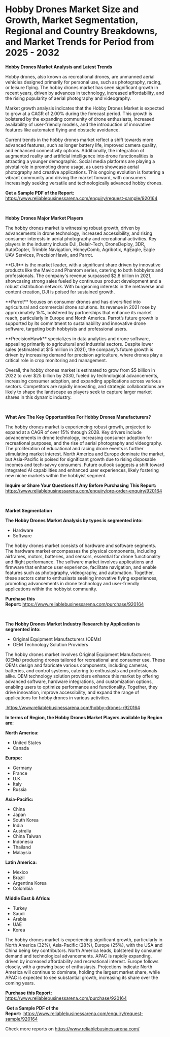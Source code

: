 <p><h1>Hobby Drones Market Size and Growth, Market Segmentation, Regional and Country Breakdowns, and Market Trends for Period from 2025 -  2032</h1></p><p><strong>Hobby Drones Market Analysis and Latest Trends</strong></p>
<p><p>Hobby drones, also known as recreational drones, are unmanned aerial vehicles designed primarily for personal use, such as photography, racing, or leisure flying. The hobby drones market has seen significant growth in recent years, driven by advances in technology, increased affordability, and the rising popularity of aerial photography and videography. </p><p>Market growth analysis indicates that the Hobby Drones Market is expected to grow at a CAGR of 2.00% during the forecast period. This growth is bolstered by the expanding community of drone enthusiasts, increased availability of user-friendly models, and the introduction of innovative features like automated flying and obstacle avoidance. </p><p>Current trends in the hobby drones market reflect a shift towards more advanced features, such as longer battery life, improved camera quality, and enhanced connectivity options. Additionally, the integration of augmented reality and artificial intelligence into drone functionalities is attracting a younger demographic. Social media platforms are playing a pivotal role in promoting drone usage, as users showcase aerial photography and creative applications. This ongoing evolution is fostering a vibrant community and driving the market forward, with consumers increasingly seeking versatile and technologically advanced hobby drones.</p></p>
<p><strong>Get a Sample PDF of the Report:&nbsp;</strong> <a href="https://www.reliablebusinessarena.com/enquiry/request-sample/920164?utm_campaign=3122&utm_medium=2&utm_source=Github&utm_content=ia&utm_term=05032025&utm_id=hobby-drones">https://www.reliablebusinessarena.com/enquiry/request-sample/920164</a></p>
<p>&nbsp;</p>
<p><strong>Hobby Drones Major Market Players</strong></p>
<p><p>The hobby drones market is witnessing robust growth, driven by advancements in drone technology, increased accessibility, and rising consumer interests in aerial photography and recreational activities. Key players in the industry include DJI, Delair-Tech, DroneDeploy, 3DR, AutoCopter, Trimble Navigation, HoneyComb, Agribotix, AgEagle, Eagle UAV Services, PrecisionHawk, and Parrot.</p><p>**DJI** is the market leader, with a significant share driven by innovative products like the Mavic and Phantom series, catering to both hobbyists and professionals. The company's revenue surpassed $2.8 billion in 2021, showcasing strong sales fueled by continuous product development and a robust distribution network. With burgeoning interests in the metaverse and content creation, DJI is poised for sustained growth.</p><p>**Parrot** focuses on consumer drones and has diversified into agricultural and commercial drone solutions. Its revenue in 2021 rose by approximately 15%, bolstered by partnerships that enhance its market reach, particularly in Europe and North America. Parrot’s future growth is supported by its commitment to sustainability and innovative drone software, targeting both hobbyists and professional users.</p><p>**PrecisionHawk** specializes in data analytics and drone software, appealing primarily to agricultural and industrial sectors. Despite lower sales (estimated at $15 million in 2021), the company’s future growth is driven by increasing demand for precision agriculture, where drones play a critical role in crop monitoring and management.</p><p>Overall, the hobby drones market is estimated to grow from $5 billion in 2022 to over $25 billion by 2030, fueled by technological advancements, increasing consumer adoption, and expanding applications across various sectors. Competitors are rapidly innovating, and strategic collaborations are likely to shape the landscape as players seek to capture larger market shares in this dynamic industry.</p></p>
<p>&nbsp;</p>
<p><strong>What Are The Key Opportunities For Hobby Drones Manufacturers?</strong></p>
<p><p>The hobby drones market is experiencing robust growth, projected to expand at a CAGR of over 15% through 2028. Key drivers include advancements in drone technology, increasing consumer adoption for recreational purposes, and the rise of aerial photography and videography. The proliferation of educational and racing drone events is further stimulating market interest. North America and Europe dominate the market, but Asia-Pacific is poised for significant growth due to rising disposable incomes and tech-savvy consumers. Future outlook suggests a shift toward integrated AI capabilities and enhanced user experiences, likely fostering new niche markets within the hobbyist segment.</p></p>
<p><strong>Inquire or Share Your Questions If Any Before Purchasing This Report:</strong> <a href="https://www.reliablebusinessarena.com/enquiry/pre-order-enquiry/920164?utm_campaign=3122&utm_medium=2&utm_source=Github&utm_content=ia&utm_term=05032025&utm_id=hobby-drones">https://www.reliablebusinessarena.com/enquiry/pre-order-enquiry/920164</a></p>
<p>&nbsp;</p>
<p><strong>Market Segmentation</strong></p>
<p><strong>The Hobby Drones Market Analysis by types is segmented into:</strong></p>
<p><ul><li>Hardware</li><li>Software</li></ul></p>
<p><p>The hobby drones market consists of hardware and software segments. The hardware market encompasses the physical components, including airframes, motors, batteries, and sensors, essential for drone functionality and flight performance. The software market involves applications and firmware that enhance user experience, facilitate navigation, and enable features such as photography, videography, and automation. Together, these sectors cater to enthusiasts seeking innovative flying experiences, promoting advancements in drone technology and user-friendly applications within the hobbyist community.</p></p>
<p><strong>Purchase this Report:&nbsp;</strong><a href="https://www.reliablebusinessarena.com/purchase/920164?utm_campaign=3122&utm_medium=2&utm_source=Github&utm_content=ia&utm_term=05032025&utm_id=hobby-drones">https://www.reliablebusinessarena.com/purchase/920164</a></p>
<p>&nbsp;</p>
<p><strong>The Hobby Drones Market Industry Research by Application is segmented into:</strong></p>
<p><ul><li>Original Equipment Manufacturers (OEMs)</li><li>OEM Technology Solution Providers</li></ul></p>
<p><p>The hobby drones market involves Original Equipment Manufacturers (OEMs) producing drones tailored for recreational and consumer use. These OEMs design and fabricate various components, including cameras, batteries, and control systems, catering to enthusiasts and professionals alike. OEM technology solution providers enhance this market by offering advanced software, hardware integrations, and customization options, enabling users to optimize performance and functionality. Together, they drive innovation, improve accessibility, and expand the range of applications for hobby drones in various activities.</p></p>
<p><a href="https://www.reliablebusinessarena.com/hobby-drones-r920164?utm_campaign=3122&utm_medium=2&utm_source=Github&utm_content=ia&utm_term=05032025&utm_id=hobby-drones">&nbsp;https://www.reliablebusinessarena.com/hobby-drones-r920164</a></p>
<p><strong>In terms of Region, the Hobby Drones Market Players available by Region are:</strong></p>
<p>
    <p> <strong> North America: </strong>
        <ul>
            <li>United States</li>
            <li>Canada</li>
        </ul>
        </p> 
    <p> <strong> Europe: </strong>
        <ul>
            <li>Germany</li>
            <li>France</li>
            <li>U.K.</li>
            <li>Italy</li>
            <li>Russia</li>
        </ul>
        </p> 
    <p> <strong> Asia-Pacific: </strong>
        <ul>
            <li>China</li>
            <li>Japan</li>
            <li>South Korea</li>
            <li>India</li>
            <li>Australia</li>
            <li>China Taiwan</li>
            <li>Indonesia</li>
            <li>Thailand</li>
            <li>Malaysia</li>
        </ul>
        </p> 
    <p> <strong> Latin America: </strong>
        <ul>
            <li>Mexico</li>
            <li>Brazil</li>
            <li>Argentina Korea</li>
            <li>Colombia</li>
        </ul>
        </p> 
    <p> <strong> Middle East & Africa: </strong>
        <ul>
            <li>Turkey</li>
            <li>Saudi</li>
            <li>Arabia</li>
            <li>UAE</li>
            <li>Korea</li>
        </ul>
    </p>
    </p>
<p><p>The hobby drones market is experiencing significant growth, particularly in North America (32%), Asia-Pacific (28%), Europe (25%), with the USA and China being key contributors. North America leads, bolstered by consumer demand and technological advancements. APAC is rapidly expanding, driven by increased affordability and recreational interest. Europe follows closely, with a growing base of enthusiasts. Projections indicate North America will continue to dominate, holding the largest market share, while APAC is expected to see substantial growth, increasing its share over the coming years.</p></p>
<p><strong>Purchase this Report: </strong><a href="https://www.reliablebusinessarena.com/purchase/920164?utm_campaign=3122&utm_medium=2&utm_source=Github&utm_content=ia&utm_term=05032025&utm_id=hobby-drones">https://www.reliablebusinessarena.com/purchase/920164</a></p>
<p>&nbsp;<strong>Get a Sample PDF of the Report:&nbsp;&nbsp;</strong><a href="https://www.reliablebusinessarena.com/enquiry/request-sample/920164?utm_campaign=3122&utm_medium=2&utm_source=Github&utm_content=ia&utm_term=05032025&utm_id=hobby-drones">https://www.reliablebusinessarena.com/enquiry/request-sample/920164</a></p>
<p><strong></strong></p>
<p>Check more reports on <a href="https://www.reliablebusinessarena.com/?utm_campaign=3122&utm_medium=2&utm_source=Github&utm_content=ia&utm_term=05032025&utm_id=hobby-drones">https://www.reliablebusinessarena.com/</a></p>